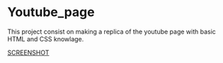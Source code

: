 # Youtube_page
This project consist on making a replica of the youtube page with basic HTML and CSS knowlage.

[SCREENSHOT](./images/Screen1.PNG)
